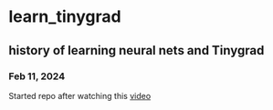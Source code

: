 # learn_tinygrad
history of learning neural nets and Tinygrad
---
### Feb 11, 2024
Started repo after watching this [video](https://www.youtube.com/watch?v=0ncx4H0YmK0&ab_channel=CircuitChronicles)

